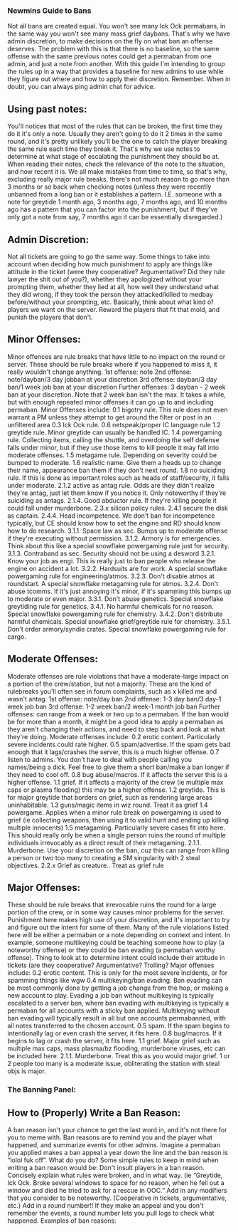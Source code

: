 ### Newmins Guide to Bans
Not all bans  are created equal. You won't see many Ick Ock permabans, in the same way you won't see many mass grief daybans. That's why we have admin discretion, to make decisions on the fly on what ban an offense deserves. The problem with this is that there is no baseline, so the same offense with the same previous notes could get a permaban from one admin, and just a note from another. With this guide I'm intending to group the rules up in a way that provides a baseline for new admins to use while they figure out where and how to apply their discretion.
Remember. When in doubt, you can always ping admin chat for advice.

## Using past notes:
You'll notices that most of the rules that can be broken, the first time they do it it's only a note. Usually they aren't going to do it 2 times in the same round, and it's pretty unlikely you'll be the one to catch the player breaking the same rule each time they break it. That's why we use notes to determine at what stage of escalating the punishment they should be at. When reading their notes, check the relevance of the note to the situation, and how recent it is. We all make mistakes from time to time, so that's why, excluding really major rule breaks, there's not much reason to go more than 3 months or so back when checking notes (unless they were recently unbanned from a long ban or it establishes a pattern. I.E. someone with a note for greytide 1 month ago, 3 months ago, 7 months ago, and 10 months ago has a pattern that you can factor into the punishment, but if they've only got a note from say, 7 months ago it can be essentially disregarded.)


## Admin Discretion:
Not all tickets are going to go the same way. Some things to take into account when deciding how much punishment to apply are things like attitude in the ticket (were they cooperative? Argumentative? Did they rule lawyer the shit out of you?), whether they apologized without your prompting them, whether they lied at all, how well they understand what they did wrong, if they took the person they attacked/killed to medbay before/without your prompting, etc. Basically, think about what kind of players we want on the server. Reward the players that fit that mold, and punish the players that don't. 


## Minor Offenses:
Minor offences are rule breaks that have little to no impact on the round or server. These should be rule breaks where if you happened to miss it, it really wouldn't change anything. 
1st offense: note
2nd offense: note/dayban/3 day jobban at your discretion
3rd offense: dayban/3 day ban/1 week job ban at your discretion
Further offenses: 3 dayban - 2 week ban at your discretion.
Note that 2 week ban isn't the max. It takes a while, but with enough repeated minor offenses it can go up to and including permaban.
Minor Offenses include:
0.1 bigotry rule. This rule does not even warrant a PM unless they attempt to get around the filter or post in an unfiltered area 
0.3 Ick Ock rule. 
0.6 netspeak/proper IC language rule
1.2 greytide rule. Minor greytide can usually be handled IC.
1.4 powergaming rule. Collecting items, calling the shuttle, and overdoing the self defense falls under minor, but if they use those items to kill people it may fall into moderate offenses.
1.5 metagame rule. Depending on severity could be bumped to moderate.
1.6 realistic name. Give them a heads up to change their name, appearance ban them if they don't next round.
1.8 no suiciding rule. If this is done as important roles such as heads of staff/security, it falls under moderate.
2.1.2 active as antag rule. Odds are they didn't realize they're antag, just let them know if you notice it. Only noteworthy if they're suiciding as antags.
2.1.4. Good abductor rule. If they're killing people it could fall under murderbone.
2.3.x silicon policy rules.
2.4.1 secure the disk as captain.
2.4.4. Head incompetence. We don't ban for incompetence typically, but CE should know how to set the engine and RD should know how to do research.
3.1.1. Space law as sec. Bumps up to moderate offense if they're executing without permission.
3.1.2. Armory is for emergencies. Think about this like a special snowflake powergaming rule just for security.
3.1.3. Contraband as sec. Security should not be using a desword
3.2.1. Know your job as engi. This is really just to ban people who release the engine on accident a lot.
3.2.2. Hardsuits are for work. A special snowflake powergaming rule for engineering/atmos.
3.2.3. Don't disable atmos at roundstart. A special snowflake metagaming rule for atmos. 
3.2.4. Don't abuse tcomms. If it's just  annoying it's minor, if it's spamming this bumps up to moderate or even major.
3.3.1. Don't abuse genetics. Special snowflake greytiding rule for genetics.
3.4.1. No harmful chemicals for no reason. Special snowflake powergaming rule for chemistry.
3.4.2. Don't distribute harmful chemicals. Special snowflake grief/greytide rule for chemistry.
3.5.1. Don't order armory/syndie crates. Special snowflake powergaming rule for cargo.

## Moderate Offenses:
Moderate offenses are rule violations that have a moderate-large impact on a portion of the crew/station, but not a majority. These are the kind of rulebreaks you'll often see in forum complaints, such as x killed me and wasn't antag.
1st offense: note/day ban
2nd offense: 1-3 day ban/3 day-1 week job ban
3rd offense: 1-2 week ban/2 week-1 month job ban
Further offenses: can range from a week or two up to a permaban. If the ban would be for more than a month, it might be a good idea to apply a permaban as they aren't changing their actions, and need to step back and look at what they're doing.
Moderate offenses include:
0.2 erotic content. Particularly severe incidents could rate higher.
0.5 spam/advertise. If the spam gets bad enough that it lags/crashes the server, this is a much higher offense.
0.7 listen to admins. You don't have to deal with people calling you names/being a dick. Feel free to give them a short ban/make a ban longer if they need to cool off.
0.8 bug abuse/macros. If it affects the server this is a higher offense.
1.1 grief. If it affects a majority of the crew (ie multiple max caps or plasma flooding) this may be a higher offense.
1.2 greytide. This is for major greytide that borders on grief, such as rendering large areas uninhabitable.
1.3 guns/magic items in wiz round. Treat it as grief
1.4 powergame. Applies when a minor rule break on powergaming is used to grief (ie collecting weapons, then using it to valid hunt and ending up killing multiple innocents)
1.5 metagaming. Particularly severe cases fit into here. This should really only be when a single person ruins the round of multiple individuals irrevocably as a direct result of their metagaming.
2.1.1. Murderbone. Use your discretion on the ban, cuz this can range from killing a person or two too many to creating a SM singularity with 2 steal objectives.
2.2.x Grief as creature.. Treat as grief rule

## Major Offenses:
These should be rule breaks that irrevocable ruins the round for a large portion of the crew, or in some way causes minor problems for the server.
Punishment here makes high use of your discretion, and it's important to try and figure out the intent for some of them. Many of the rule violations listed here will be either a permaban or a note depending on context and intent. In example, someone multikeying could be teaching someone how to play (a noteworthy offense) or they could be ban evading (a permaban worthy offense). Thing to look at to determine intent could include their attitude in tickets (are they cooperative? Argumentative? Trolling?
Major offenses include:
0.2 erotic content. This is only for the most severe incidents, or for spamming things like wgw
0.4 multikeying/ban evading. Ban evading can be most commonly done by getting a job change from the hop, or making a new account to play. Evading a job ban without multikeying is typically escalated to a server ban, where ban evading with multikeying is typically a permaban for all accounts with a sticky ban applied. Multikeying without ban evading will typically result in all but one accounts permabanned, with all notes transferred to the chosen account.
0.5 spam. If the spam begins to intentionally lag or even crash the server, it fits here.
0.8 bug/macros. If it begins to lag or crash the server, it fits here.
1.1 grief. Major grief such as multiple max caps, mass plasma/bz flooding, murderbone viruses, etc can be included here.
2.1.1. Murderbone. Treat this as you would major grief. 1 or 2 people too many is a moderate issue, obliterating the station with steal objs is major.


### The Banning Panel:


## How to (Properly) Write a Ban Reason:
A ban reason isn't your chance to get the last word in, and it's not there for you to meme with. Ban reasons are to remind you and the player what happened, and summarize events for other admins. Imagine a permaban you applied makes a ban appeal a year down the line and the ban reason is “lolol fuk off”. What do you do? 
Some simple rules to keep in mind when writing a ban reason would be:
Don't insult players in a ban reason.
Concisely explain what rules were broken, and in what way. (ie “Greytide, Ick Ock. Broke several windows to space for no reason, when he fell out a window and died he tried to ask for a rescue in OOC.”
Add in any modifiers that you consider to be noteworthy. (Cooperative in tickets, argumentative, etc.)
Add in a round number!! If they make an appeal and you don't remember the events, a round number lets you pull logs to check what happened.
Examples of ban reasons:
